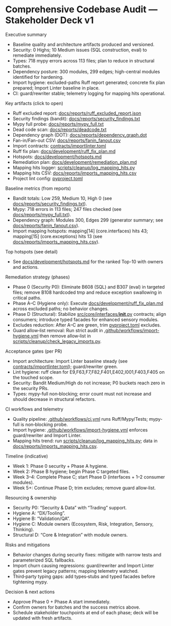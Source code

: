 # Comprehensive Codebase Audit — Stakeholder Deck v1

Executive summary
- Baseline quality and architecture artifacts produced and versioned.
- Security: 0 Highs; 10 Medium issues (SQL construction, eval) to remediate immediately.
- Types: 718 mypy errors across 113 files; plan to reduce in structural batches.
- Dependency posture: 300 modules, 299 edges; high-central modules identified for hardening.
- Import hygiene: excluded-paths Ruff report generated; concrete fix plan prepared; Import Linter baseline in place.
- CI: guard/rewriter stable; telemetry logging for mapping hits operational.

Key artifacts (click to open)
- Ruff excluded report: [docs/reports/ruff_excluded_report.json](docs/reports/ruff_excluded_report.json:1)
- Security findings (bandit): [docs/reports/security_findings.txt](docs/reports/security_findings.txt:1)
- Mypy full probe: [docs/reports/mypy_full.txt](docs/reports/mypy_full.txt:1)
- Dead code scan: [docs/reports/deadcode.txt](docs/reports/deadcode.txt:1)
- Dependency graph (DOT): [docs/reports/dependency_graph.dot](docs/reports/dependency_graph.dot:1)
- Fan-in/Fan-out CSV: [docs/reports/fanin_fanout.csv](docs/reports/fanin_fanout.csv:1)
- Import contracts: [contracts/importlinter.toml](contracts/importlinter.toml:1)
- Ruff fix plan: [docs/development/ruff_fix_plan.md](docs/development/ruff_fix_plan.md:1)
- Hotspots: [docs/development/hotspots.md](docs/development/hotspots.md:1)
- Remediation plan: [docs/development/remediation_plan.md](docs/development/remediation_plan.md:1)
- Mapping hits logger: [scripts/cleanup/log_mapping_hits.py](scripts/cleanup/log_mapping_hits.py:1)
- Mapping hits CSV: [docs/reports/imports_mapping_hits.csv](docs/reports/imports_mapping_hits.csv:1)
- Project lint config: [pyproject.toml](pyproject.toml:1)

Baseline metrics (from reports)
- Bandit totals: Low 259, Medium 10, High 0 (see [docs/reports/security_findings.txt](docs/reports/security_findings.txt:2775)).
- Mypy: 718 errors in 113 files; 247 files checked (see [docs/reports/mypy_full.txt](docs/reports/mypy_full.txt:822)).
- Dependency graph: Modules 300, Edges 299 (generator summary; see [docs/reports/fanin_fanout.csv](docs/reports/fanin_fanout.csv:1)).
- Import mapping hotspots: mapping[14] (core.interfaces) hits 43; mapping[15] (core.exceptions) hits 13 (see [docs/reports/imports_mapping_hits.csv](docs/reports/imports_mapping_hits.csv:5)).

Top hotspots (see detail)
- See [docs/development/hotspots.md](docs/development/hotspots.md:1) for the ranked Top-10 with owners and actions.

Remediation strategy (phases)
- Phase 0 (Security P0): Eliminate B608 (SQL) and B307 (eval) in targeted files; remove B108 hardcoded tmp and reduce exception swallowing in critical paths.
- Phase A–C (Hygiene only): Execute [docs/development/ruff_fix_plan.md](docs/development/ruff_fix_plan.md:1) across excluded paths; no behavior changes.
- Phase D (Structural): Stabilize [src/core/interfaces/__init__.py](src/core/interfaces/__init__.py:1) contracts; align consumers; introduce typed facades for enhanced sensory modules.
- Excludes reduction: After A–C are green, trim [pyproject.toml](pyproject.toml:1) excludes.
- Guard allow‑list removal: Run strict audit in [.github/workflows/import-hygiene.yml](.github/workflows/import-hygiene.yml:1) then remove allow‑list in [scripts/cleanup/check_legacy_imports.py](scripts/cleanup/check_legacy_imports.py:1).

Acceptance gates (per PR)
- Import architecture: Import Linter baseline steady (see [contracts/importlinter.toml](contracts/importlinter.toml:1)); guard/rewriter green.
- Lint hygiene: ruff clean for E9,F63,F7,F82,F401,E402,I001,F403,F405 on the touched scope.
- Security: Bandit Medium/High do not increase; P0 buckets reach zero in the security PRs.
- Types: mypy-full non‑blocking; error count must not increase and should decrease in structural refactors.

CI workflows and telemetry
- Quality pipeline: [.github/workflows/ci.yml](.github/workflows/ci.yml:1) runs Ruff/Mypy/Tests; mypy-full is non‑blocking probe.
- Import hygiene: [.github/workflows/import-hygiene.yml](.github/workflows/import-hygiene.yml:1) enforces guard/rewriter and Import Linter.
- Mapping hits trend: run [scripts/cleanup/log_mapping_hits.py](scripts/cleanup/log_mapping_hits.py:1); data in [docs/reports/imports_mapping_hits.csv](docs/reports/imports_mapping_hits.csv:1).

Timeline (indicative)
- Week 1: Phase 0 security + Phase A hygiene.
- Week 2: Phase B hygiene; begin Phase C targeted files.
- Week 3–4: Complete Phase C; start Phase D (interfaces + 1–2 consumer modules).
- Week 5+: Continue Phase D; trim excludes; remove guard allow‑list.

Resourcing & ownership
- Security P0: “Security & Data” with “Trading” support.
- Hygiene A: “DX/Tooling”.
- Hygiene B: “Validation/QA”.
- Hygiene C: Module owners (Ecosystem, Risk, Integration, Sensory, Thinking).
- Structural D: “Core & Integration” with module owners.

Risks and mitigations
- Behavior changes during security fixes: mitigate with narrow tests and parameterized SQL fallbacks.
- Import churn causing regressions: guard/rewriter and Import Linter gates prevent legacy patterns; mapping telemetry watched.
- Third‑party typing gaps: add types‑stubs and typed facades before tightening mypy.

Decision & next actions
- Approve Phase 0 + Phase A start immediately.
- Confirm owners for batches and the success metrics above.
- Schedule stakeholder touchpoints at end of each phase; deck will be updated with fresh artifacts.
